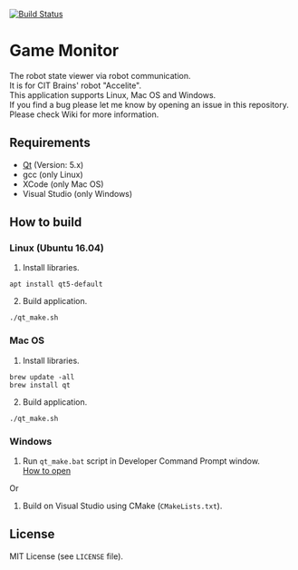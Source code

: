 [![Build Status](https://travis-ci.org/SatoshiShimada/game_monitor.svg?branch=master)](https://travis-ci.org/SatoshiShimada/game_monitor)

# Game Monitor

The robot state viewer via robot communication.  
It is for CIT Brains' robot "Accelite".  
This application supports Linux, Mac OS and Windows.  
If you find a bug please let me know by opening an issue in this repository.  
Please check Wiki for more information.  

## Requirements

* [Qt](https://www.qt.io/) (Version: 5.x)
* gcc (only Linux)
* XCode (only Mac OS)
* Visual Studio (only Windows)

## How to build

### Linux (Ubuntu 16.04)

1. Install libraries.

```
apt install qt5-default
```

2. Build application.

```
./qt_make.sh
```

### Mac OS

1. Install libraries.

```
brew update -all
brew install qt
```

2. Build application.

```
./qt_make.sh
```

### Windows

1.  Run `qt_make.bat` script in Developer Command Prompt window.  
[How to open](https://msdn.microsoft.com/en-us/library/f35ctcxw.aspx "Jump to Microsoft document page")

Or  

1. Build on Visual Studio using CMake (`CMakeLists.txt`).

## License

MIT License (see `LICENSE` file).

